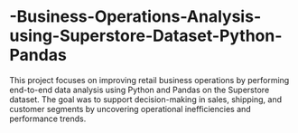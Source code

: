 # -Business-Operations-Analysis-using-Superstore-Dataset-Python-Pandas
This project focuses on improving retail business operations by performing end-to-end data analysis using Python and Pandas on the Superstore dataset. The goal was to support decision-making in sales, shipping, and customer segments by uncovering operational inefficiencies and performance trends.
